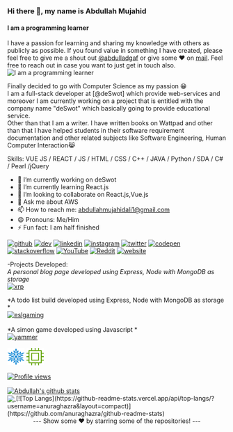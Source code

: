 ### Hi there 👋, my name is Abdullah Mujahid
#### I am a programming learner
 I have a passion for learning and sharing my knowledge with others as publicly as possible. 
If you found value in something I have created, please feel free to give me a shout out [@abdulladgaf](https://twitter.com/abdulladgaf/) or give some ♥ on [mail](mailto:abdullahmujahidali1@gmail.com). Feel free to reach out in case you want to just get in touch also.
![I am a programming learner](https://github.blog/wp-content/uploads/2017/05/github-for-atom.png)

Finally decided to go with Computer Science as my passion 😁 <br>
I am a full-stack developer at [@deSwot] which provide web-services and moreover I am currently working on a project that is entitled with the company name "deSwot" which basically going to provide educational service. <br>
Other than that I am a writer. I have written books on Wattpad and other than that I have helped students in their software requirement documentation and other related subjects like Software Engineering, Human Computer Interaction😹
<br>



Skills: VUE JS / REACT / JS / HTML / CSS / C++ / JAVA / Python / SDA / C# / Pearl /jQuery 

- 🔭 I’m currently working on deSwot 
- 🌱 I’m currently learning  React.js 
- 👯 I’m looking to collaborate on React.js,Vue.js 
- 💬 Ask me about AWS 
- 📫 How to reach me: abdullahmujahidali1@gmail.com 
- 😄 Pronouns: Me/Him 
- ⚡ Fun fact: I am half finished 


[<img src='https://cdn.jsdelivr.net/npm/simple-icons@3.0.1/icons/github.svg' alt='github' height='40'>](https://github.com/abdullahmujahidali)  [<img src='https://cdn.jsdelivr.net/npm/simple-icons@3.0.1/icons/dev-dot-to.svg' alt='dev' height='40'>](https://dev.to/abdullahmujahidali)  [<img src='https://cdn.jsdelivr.net/npm/simple-icons@3.0.1/icons/linkedin.svg' alt='linkedin' height='40'>](https://www.linkedin.com/in/abdullah-mujahid-211849186/)  [<img src='https://cdn.jsdelivr.net/npm/simple-icons@3.0.1/icons/instagram.svg' alt='instagram' height='40'>](https://www.instagram.com/abdullahmujahidali/)  [<img src='https://cdn.jsdelivr.net/npm/simple-icons@3.0.1/icons/twitter.svg' alt='twitter' height='40'>](https://twitter.com/abdulladgaf)  [<img src='https://cdn.jsdelivr.net/npm/simple-icons@3.0.1/icons/codepen.svg' alt='codepen' height='40'>](https://codepen.io/m.abdullahmujahid)  [<img src='https://cdn.jsdelivr.net/npm/simple-icons@3.0.1/icons/stackoverflow.svg' alt='stackoverflow' height='40'>](https://stackoverflow.com/users/14224895)  [<img src='https://cdn.jsdelivr.net/npm/simple-icons@3.0.1/icons/youtube.svg' alt='YouTube' height='40'>](https://www.youtube.com/channel/deSwot)  [<img src='https://cdn.jsdelivr.net/npm/simple-icons@3.0.1/icons/reddit.svg' alt='Reddit' height='40'>](https://www.reddit.com/user/abdullahmujahidali)  [<img src='https://cdn.jsdelivr.net/npm/simple-icons@3.0.1/icons/icloud.svg' alt='website' height='40'>](https://tunnelingabear.wordpress.com/)  

-Projects Developed:  <br>
*A personal blog page developed using Express, Node with MongoDB as storage* <br>
[<img src='https://cdn.jsdelivr.net/npm/simple-icons@3.0.1/icons/xrp.svg' alt='xrp' height='40'>](http://dry-bastion-52536.herokuapp.com/)  <br>

*A todo list build developed using Express, Node with MongoDB as storage *<br>
[<img src='https://cdn.jsdelivr.net/npm/simple-icons@3.0.1/icons/eslgaming.svg' alt='eslgaming' height='40'>](http://damp-ocean-64899.herokuapp.com/)  
<br>
*A simon game developed using Javascript *
<br>
[<img src='https://cdn.jsdelivr.net/npm/simple-icons@3.0.1/icons/yammer.svg' alt='yammer' height='40'>](http://simonabdullah.netlify.app/)  
<br>
<a href='https://archiveprogram.github.com/'><img src='https://raw.githubusercontent.com/acervenky/animated-github-badges/master/assets/acbadge.gif' width='40' height='40'></a> <a href='https://docs.github.com/en/developers'><img src='https://raw.githubusercontent.com/acervenky/animated-github-badges/master/assets/devbadge.gif' width='40' height='40'>
<br>
 
![Profile views](https://gpvc.arturio.dev/abdullahmujahidali)  


<a href="https://github.com/abdullahmujahidali">
 <img align="center" src="https://github-readme-stats.vercel.app/api?username=abdullahmujahidali&show_icons=true&layout=compact&theme=dark&line_height=27" alt="Abdullah's github stats"/></a>
<br> 
 <a href="https://github.com/abdullahmujahidali">
 
   <img align="center" src="https://github-readme-stats.vercel.app/api/top-langs/?username=abdullahmujahidali&theme=dark&layout=compact&hide_langs_below=1" height='auto' />
</a>
[![Top Langs](https://github-readme-stats.vercel.app/api/top-langs/?username=anuraghazra&layout=compact)](https://github.com/anuraghazra/github-readme-stats)

<div align="center">
 --- Show some ❤️ by starring some of the repositories! ---
</div>



